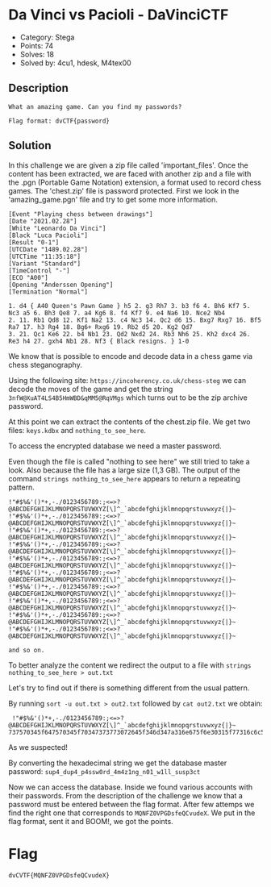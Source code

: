 # Da Vinci vs Pacioli - DaVinciCTF

- Category: Stega
- Points: 74
- Solves: 18
- Solved by: 4cu1, hdesk, M4tex00

## Description

```
What an amazing game. Can you find my passwords?

Flag format: dvCTF{password}
```

## Solution

In this challenge we are given a zip file called 'important_files'.
Once the content has been extracted, we are faced with another zip and a file with the .pgn (Portable Game Notation) extension, a format used to record chess games.
The 'chest.zip' file is password protected. First we look in the 'amazing_game.pgn' file and try to get some more information.

```
[Event "Playing chess between drawings"]
[Date "2021.02.28"]
[White "Leonardo Da Vinci"]
[Black "Luca Pacioli"]
[Result "0-1"]
[UTCDate "1489.02.28"]
[UTCTime "11:35:18"]
[Variant "Standard"]
[TimeControl "-"]
[ECO "A00"]
[Opening "Anderssen Opening"]
[Termination "Normal"]

1. d4 { A40 Queen's Pawn Game } h5 2. g3 Rh7 3. b3 f6 4. Bh6 Kf7 5. Nc3 a5 6. Bh3 Qe8 7. a4 Kg6 8. f4 Kf7 9. e4 Na6 10. Nce2 Nb4 
2. 11. Rb1 Qd8 12. Kf1 Na2 13. c4 Nc3 14. Qc2 d6 15. Bxg7 Rxg7 16. Bf5 Ra7 17. h3 Rg4 18. Bg6+ Rxg6 19. Rb2 d5 20. Kg2 Qd7 
3. 21. Qc1 Ke6 22. b4 Nb1 23. Qd2 Nxd2 24. Rb3 Nh6 25. Kh2 dxc4 26. Re3 h4 27. gxh4 Nb1 28. Nf3 { Black resigns. } 1-0

```

We know that is possible to encode and decode data in a chess game via chess steganography.

Using the following site: `https://incoherency.co.uk/chess-steg` we can decode the moves of the game and get the string `3nfW@XuAT4LS4B5HmWBD&qMM5@RqVMgs` which turns out to be the zip archive password.

At this point we can extract the contents of the chest.zip file. We get two files: `keys.kdbx` and `nothing_to_see_here`.

To access the encrypted database we need a master password.

Even though the file is called "nothing to see here" we still tried to take a look. Also because the file has a large size (1,3 GB).
The output of the command `strings nothing_to_see_here` appears to return a repeating pattern.

```
!"#$%&'()*+,-./0123456789:;<=>?@ABCDEFGHIJKLMNOPQRSTUVWXYZ[\]^_`abcdefghijklmnopqrstuvwxyz{|}~
!"#$%&'()*+,-./0123456789:;<=>?@ABCDEFGHIJKLMNOPQRSTUVWXYZ[\]^_`abcdefghijklmnopqrstuvwxyz{|}~
!"#$%&'()*+,-./0123456789:;<=>?@ABCDEFGHIJKLMNOPQRSTUVWXYZ[\]^_`abcdefghijklmnopqrstuvwxyz{|}~
!"#$%&'()*+,-./0123456789:;<=>?@ABCDEFGHIJKLMNOPQRSTUVWXYZ[\]^_`abcdefghijklmnopqrstuvwxyz{|}~
!"#$%&'()*+,-./0123456789:;<=>?@ABCDEFGHIJKLMNOPQRSTUVWXYZ[\]^_`abcdefghijklmnopqrstuvwxyz{|}~
!"#$%&'()*+,-./0123456789:;<=>?@ABCDEFGHIJKLMNOPQRSTUVWXYZ[\]^_`abcdefghijklmnopqrstuvwxyz{|}~
!"#$%&'()*+,-./0123456789:;<=>?@ABCDEFGHIJKLMNOPQRSTUVWXYZ[\]^_`abcdefghijklmnopqrstuvwxyz{|}~
!"#$%&'()*+,-./0123456789:;<=>?@ABCDEFGHIJKLMNOPQRSTUVWXYZ[\]^_`abcdefghijklmnopqrstuvwxyz{|}~
!"#$%&'()*+,-./0123456789:;<=>?@ABCDEFGHIJKLMNOPQRSTUVWXYZ[\]^_`abcdefghijklmnopqrstuvwxyz{|}~
!"#$%&'()*+,-./0123456789:;<=>?@ABCDEFGHIJKLMNOPQRSTUVWXYZ[\]^_`abcdefghijklmnopqrstuvwxyz{|}~ 

and so on.
```

To better analyze the content we redirect the output to a file with `strings nothing_to_see_here > out.txt`

Let's try to find out if there is something different from the usual pattern.

By running `sort -u out.txt > out2.txt` followed by `cat out2.txt` we obtain:

```
 !"#$%&'()*+,-./0123456789:;<=>?@ABCDEFGHIJKLMNOPQRSTUVWXYZ[\]^_`abcdefghijklmnopqrstuvwxyz{|}~
737570345f647570345f70347373773072645f346d347a316e675f6e30315f77316c6c5f73757370336374
```

As we suspected!

By converting the hexadecimal string we get the database master password: `sup4_dup4_p4ssw0rd_4m4z1ng_n01_w1ll_susp3ct`

Now we can access the database. Inside we found various accounts with their passwords. From the description of the challenge we know that a password must be entered between the flag format.
After few attemps we find the right one that corresponds to `MQNFZ0VPGDsfeQCvudeX`.
We put in the flag format, sent it and BOOM!, we got the points.

# Flag
`dvCVTF{MQNFZ0VPGDsfeQCvudeX}`
